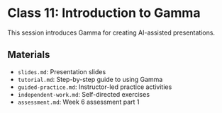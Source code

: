# Class 11: Introduction to Gamma

This session introduces Gamma for creating AI-assisted presentations.

## Materials

- `slides.md`: Presentation slides
- `tutorial.md`: Step-by-step guide to using Gamma
- `guided-practice.md`: Instructor-led practice activities
- `independent-work.md`: Self-directed exercises
- `assessment.md`: Week 6 assessment part 1